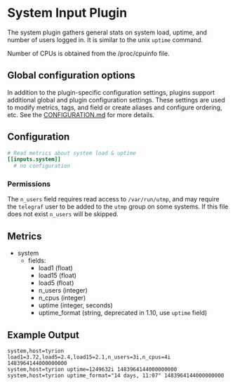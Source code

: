# System Input Plugin

The system plugin gathers general stats on system load, uptime,
and number of users logged in. It is similar to the unix `uptime` command.

Number of CPUs is obtained from the /proc/cpuinfo file.

## Global configuration options <!-- @/docs/includes/plugin_config.md -->

In addition to the plugin-specific configuration settings, plugins support
additional global and plugin configuration settings. These settings are used to
modify metrics, tags, and field or create aliases and configure ordering, etc.
See the [CONFIGURATION.md][CONFIGURATION.md] for more details.

[CONFIGURATION.md]: ../../../docs/CONFIGURATION.md

## Configuration

```toml @sample.conf
# Read metrics about system load & uptime
[[inputs.system]]
  # no configuration
```

### Permissions

The `n_users` field requires read access to `/var/run/utmp`, and may require the
`telegraf` user to be added to the `utmp` group on some systems. If this file
does not exist `n_users` will be skipped.

## Metrics

- system
  - fields:
    - load1 (float)
    - load15 (float)
    - load5 (float)
    - n_users (integer)
    - n_cpus (integer)
    - uptime (integer, seconds)
    - uptime_format (string, deprecated in 1.10, use `uptime` field)

## Example Output

```shell
system,host=tyrion load1=3.72,load5=2.4,load15=2.1,n_users=3i,n_cpus=4i 1483964144000000000
system,host=tyrion uptime=1249632i 1483964144000000000
system,host=tyrion uptime_format="14 days, 11:07" 1483964144000000000
```
